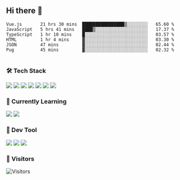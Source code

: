 ## Hi there 👋

<table>
<!--START_SECTION:waka-->

```text
Vue.js       21 hrs 30 mins  ████████████████▒░░░░░░░░   65.60 %
JavaScript   5 hrs 41 mins   ████▒░░░░░░░░░░░░░░░░░░░░   17.37 %
TypeScript   1 hr 10 mins    █░░░░░░░░░░░░░░░░░░░░░░░░   03.57 %
HTML         1 hr 4 mins     ▓░░░░░░░░░░░░░░░░░░░░░░░░   03.30 %
JSON         47 mins         ▓░░░░░░░░░░░░░░░░░░░░░░░░   02.44 %
Pug          45 mins         ▓░░░░░░░░░░░░░░░░░░░░░░░░   02.32 %
```

<!--END_SECTION:waka-->
</table>

### 🛠 Tech Stack

![](https://img.shields.io/badge/HTML5-black?style=flat&logo=html5)
![](https://img.shields.io/badge/CSS3-black?style=flat&logo=css3)
![](https://img.shields.io/badge/Javascript-black?style=flat&logo=javascript)
![](https://img.shields.io/badge/Vue-black?style=flat&logo=vuedotjs)
![](https://img.shields.io/badge/node.js-black?style=flat&logo=nodedotjs)
![](https://img.shields.io/badge/MangoDB-black?style=flat&logo=mongodb)
![](https://img.shields.io/badge/MySQL-black?style=flat&logo=mysql)

### 📖 Currently Learning

![](https://img.shields.io/badge/TypeScript-black?style=flat&logo=typescript)
![](https://img.shields.io/badge/React-black?style=flat&logo=react)

### 📏 Dev Tool

<!-- <img src="https://media.giphy.com/media/SWoSkN6DxTszqIKEqv/giphy.gif" align="right" height="275" /> -->
![](https://img.shields.io/badge/Editor-VSCode-blue?style=flat-square&logo=visual-studio-code&logoColor=blue)
![](https://img.shields.io/badge/IDE-WebStorm-orange?style=flat-square&logo=webstorm&logoColor=white)
![](https://img.shields.io/badge/API-Postman-blue?style=flat-square&logo=postman&logoColor=orange)

### 🔆 Visitors
![Visitors](https://count.getloli.com/get/@imxxxx?theme=rule34)
